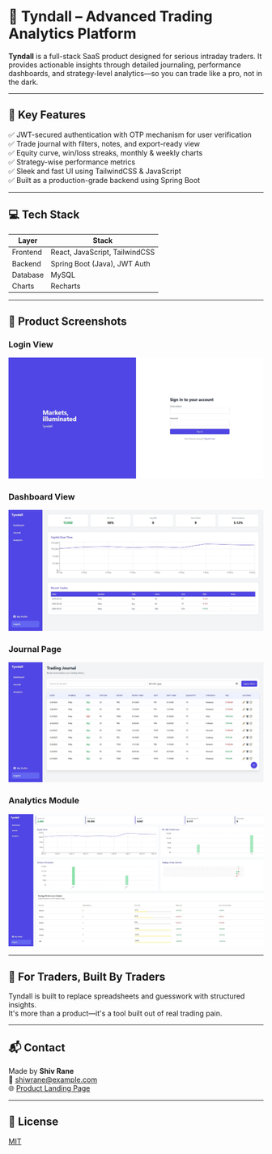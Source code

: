 
# 🚀 Tyndall – Advanced Trading Analytics Platform

**Tyndall** is a full-stack SaaS product designed for serious intraday traders. It provides actionable insights through detailed journaling, performance dashboards, and strategy-level analytics—so you can trade like a pro, not in the dark.

---

## 🧩 Key Features

✅ JWT-secured authentication with OTP mechanism for user verification  
✅ Trade journal with filters, notes, and export-ready view  
✅ Equity curve, win/loss streaks, monthly & weekly charts  
✅ Strategy-wise performance metrics  
✅ Sleek and fast UI using TailwindCSS & JavaScript  
✅ Built as a production-grade backend using Spring Boot

---

## 💻 Tech Stack

| Layer        | Stack                              |
| ------------ | ---------------------------------- |
| Frontend     | React, JavaScript, TailwindCSS     |
| Backend      | Spring Boot (Java), JWT Auth       |
| Database     | MySQL                              |
| Charts       | Recharts                           |

---

## 📸 Product Screenshots

### Login View
![Login Page](assets/login-page.jpg)

### Dashboard View
![Dashboard](assets/dashboard.jpg)

### Journal Page
![Journal](assets/journal-page.jpg)

### Analytics Module
![Analytics](assets/analytics-page.jpg)


---

## 🤝 For Traders, Built By Traders

Tyndall is built to replace spreadsheets and guesswork with structured insights.  
It's more than a product—it's a tool built out of real trading pain.

---

## 📬 Contact

Made by **Shiv Rane**  
📧 shiwrane@example.com  
🌐 [Product Landing Page](https://trading-saas-six.vercel.app/)

---

## 📄 License

[MIT](LICENSE)

